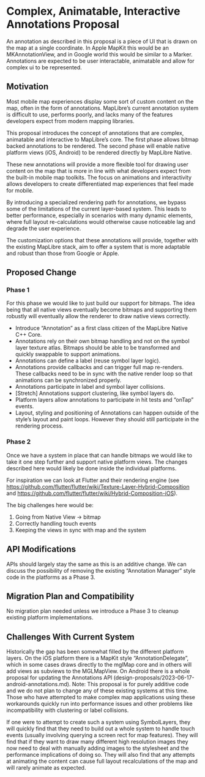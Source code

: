 # Complex, Animatable, Interactive Annotations Proposal

An annotation as described in this proposal is a piece of UI that is drawn on the map at a single coordinate. In Apple MapKit this would be an MKAnnotationView, and in Google world this would be similar to a Marker. Annotations are expected to be user interactable, animatable and allow for complex ui to be represented.

## Motivation

Most mobile map experiences display some sort of custom content on the map, often in the form of annotations. MapLibre’s current annotation system is difficult to use, performs poorly, and lacks many of the features developers expect from modern mapping libraries.

This proposal introduces the concept of annotations that are complex, animatable and interactive to MapLibre’s core. The first phase allows bitmap backed annotations to be rendered. The second phase will enable native platform views (iOS, Android) to be rendered directly by MapLibre Native.

These new annotations will provide a more flexible tool for drawing user content on the map that is more in line with what developers expect from the built-in mobile map toolkits. The focus on animations and interactivity allows developers to create differentiated map experiences that feel made for mobile.

By introducing a specialized rendering path for annotations, we bypass some of the limitations of the current layer-based system. This leads to better performance, especially in scenarios with many dynamic elements, where full layout re-calculations would otherwise cause noticeable lag and degrade the user experience.

The customization options that these annotations will provide, together with the existing MapLibre stack, aim to offer a system that is more adaptable and robust than those from Google or Apple.

## Proposed Change

### Phase 1

For this phase we would like to just build our support for bitmaps. The idea being that all native views eventually become bitmaps and supporting them robustly will eventually allow the renderer to draw native views correctly.

* Introduce “Annotation” as a first class citizen of the MapLibre Native C++ Core.
* Annotations rely on their own bitmap handling and not on the symbol layer texture atlas. Bitmaps should be able to be transformed and quickly swappable to support animations.
* Annotations can define a label (reuse symbol layer logic).
* Annotations provide callbacks and can trigger full map re-renders. These callbacks need to be in sync with the native render loop so that animations can be synchronized properly.
* Annotations participate in label and symbol layer collisions.
* [Stretch] Annotations support clustering, like symbol layers do.
* Platform layers allow annotations to participate in hit tests and “onTap” events.
* Layout, styling and positioning of Annotations can happen outside of the style’s layout and paint loops. However they should still participate in the rendering process.

### Phase 2

Once we have a system in place that can handle bitmaps we would like to take it one step further and support native platform views. The changes described here would likely be done inside the individual platforms. 

For inspiration we can look at Flutter and their rendering engine (see https://github.com/flutter/flutter/wiki/Texture-Layer-Hybrid-Composition and https://github.com/flutter/flutter/wiki/Hybrid-Composition-iOS).

The big challenges here would be:
1. Going from Native View -> bitmap
2. Correctly handling touch events
3. Keeping the views in sync with map and the system


## API Modifications

APIs should largely stay the same as this is an additive change. We can discuss the possibility of removing the existing “Annotation Manager” style code in the platforms as a Phase 3.

## Migration Plan and Compatibility

No migration plan needed unless we introduce a Phase 3 to cleanup existing platform implementations.

## Challenges With Current System

Historically the gap has been somewhat filled by the different platform layers. On the iOS platform there is a MapKit style “AnnotationDelegate”, which in some cases draws directly to the mglMap core and in others will add views as subviews to the MGLMapView. On Android there is a whole proposal for updating the Annotations API (design-proposals/2023-06-17-android-annotations.md). Note: This proposal is for purely additive code and we do not plan to change any of these existing systems at this time. Those who have attempted to make complex map applications using these workarounds quickly run into performance issues and other problems like incompatibility with clustering or label collisions.

If one were to attempt to create such a system using SymbolLayers, they will quickly find that they need to build out a whole system to handle touch events (usually involving querying a screen rect for map features). They will find that if they want to draw many different high resolution images they now need to deal with manually adding images to the stylesheet and the performance implications of doing so. They will also find that any attempts at animating the content can cause full layout recalculations of the map and will rarely animate as expected.

